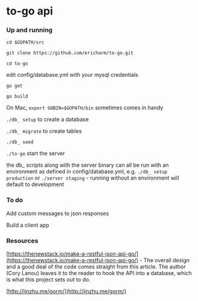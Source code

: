 # to-go api

### Up and running

`cd $GOPATH/src`

`git clone https://github.com/ericharm/to-go.git`

`cd to-go`

edit config/database.yml with your mysql credentials

`go get`

`go build`

On Mac, `export GOBIN=$GOPATH/bin` sometimes comes in handy

`./db_ setup` to create a database

`./db_ migrate` to create tables

`./db_ seed`

`./to-go` start the server

the db&#95; scripts along with the server binary can all be run with an environment as defined in config/database.yml, e.g. `./db_ setup production` or `./server staging` - running without an environment will default to development

### To do

Add custom messages to json responses

Build a client app

### Resources

[https://thenewstack.io/make-a-restful-json-api-go/](https://thenewstack.io/make-a-restful-json-api-go/) - The overall design and a good deal of the code comes straight from this article. The author (Cory Lanou) leaves it to the reader to hook the API into a database, which is what this project sets out to do.

[http://jinzhu.me/gorm/](http://jinzhu.me/gorm/)

